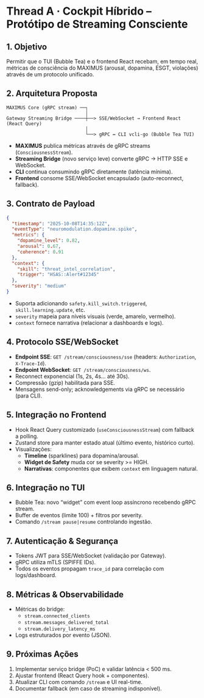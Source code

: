 # Thread A · Cockpit Híbrido – Protótipo de Streaming Consciente

## 1. Objetivo
Permitir que o TUI (Bubble Tea) e o frontend React recebam, em tempo real, métricas de consciência do MAXIMUS (arousal, dopamina, ESGT, violações) através de um protocolo unificado.

## 2. Arquitetura Proposta
```
MAXIMUS Core (gRPC stream) ──┐
                             │
Gateway Streaming Bridge ────┼──> SSE/WebSocket → Frontend React (React Query)
                             │
                             └──> gRPC ↔ CLI vcli-go (Bubble Tea TUI)
```

- **MAXIMUS** publica métricas através de gRPC streams (`ConsciousnessStream`).
- **Streaming Bridge** (novo serviço leve) converte gRPC → HTTP SSE e WebSocket.
- **CLI** continua consumindo gRPC diretamente (latência mínima).
- **Frontend** consome SSE/WebSocket encapsulado (auto-reconnect, fallback).

## 3. Contrato de Payload
```json
{
  "timestamp": "2025-10-08T14:35:12Z",
  "eventType": "neuromodulation.dopamine.spike",
  "metrics": {
    "dopamine_level": 0.82,
    "arousal": 0.67,
    "coherence": 0.91
  },
  "context": {
    "skill": "threat_intel_correlation",
    "trigger": "HSAS::Alert#12345"
  },
  "severity": "medium"
}
```

- Suporta adicionando `safety.kill_switch.triggered`, `skill.learning.update`, etc.
- `severity` mapeia para níveis visuais (verde, amarelo, vermelho).
- `context` fornece narrativa (relacionar a dashboards e logs).

## 4. Protocolo SSE/WebSocket
- **Endpoint SSE**: `GET /stream/consciousness/sse` (headers: `Authorization`, `X-Trace-Id`).
- **Endpoint WebSocket**: `GET /stream/consciousness/ws`.
- Reconnect exponencial (1s, 2s, 4s… até 30s).
- Compressão (gzip) habilitada para SSE.
- Mensagens send-only; acknowledgements via gRPC se necessário (para CLI).

## 5. Integração no Frontend
- Hook React Query customizado (`useConsciousnessStream`) com fallback a polling.
- Zustand store para manter estado atual (último evento, histórico curto).
- Visualizações:
  - **Timeline** (sparklines) para dopamina/arousal.
  - **Widget de Safety** muda cor se severity >= HIGH.
  - **Narrativas**: componentes que exibem `context` em linguagem natural.

## 6. Integração no TUI
- Bubble Tea: novo “widget” com event loop assíncrono recebendo gRPC stream.
- Buffer de eventos (limite 100) + filtros por severity.
- Comando `/stream pause|resume` controlando ingestão.

## 7. Autenticação & Segurança
- Tokens JWT para SSE/WebSocket (validação por Gateway).
- gRPC utiliza mTLS (SPIFFE IDs).
- Todos os eventos propagam `trace_id` para correlação com logs/dashboard.

## 8. Métricas & Observabilidade
- Métricas do bridge:
  - `stream.connected_clients`
  - `stream.messages_delivered_total`
  - `stream.delivery_latency_ms`
- Logs estruturados por evento (JSON).

## 9. Próximas Ações
1. Implementar serviço bridge (PoC) e validar latência < 500 ms.
2. Ajustar frontend (React Query hook + componentes).
3. Atualizar CLI com comando `/stream` e UI real-time.
4. Documentar fallback (em caso de streaming indisponível).
